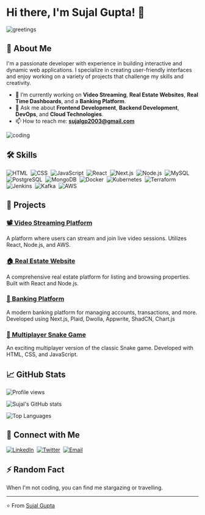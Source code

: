 # Hi there, I'm Sujal Gupta! 👋

![greetings](https://media.giphy.com/media/3ornk57KwDXf81rjWM/giphy.gif?cid=790b7611ssa0zanw2eoxjzuq52j47dh0nzv0pkesvkodqfq6&ep=v1_gifs_search&rid=giphy.gif&ct=g)

## 🚀 About Me

I'm a passionate developer with experience in building interactive and dynamic web applications. I specialize in creating user-friendly interfaces and enjoy working on a variety of projects that challenge my skills and creativity.

- 🌱 I’m currently working on **Video Streaming**, **Real Estate Websites**, **Real Time Dashboards**, and a **Banking Platform**.
- 💬 Ask me about **Frontend Development**, **Backend Development**, **DevOps**, and **Cloud Technologies**.
- 📫 How to reach me: **[sujalgp2003@gmail.com](mailto:sujalgp2003@gmail.com)**

![coding](https://media.giphy.com/media/3oKIPnAiaMCws8nOsE/giphy.gif?cid=790b7611pg8jwo23r3s0sh3f2625b2xyuakpp3kczysveuxw&ep=v1_gifs_search&rid=giphy.gif&ct=g)

## 🛠️ Skills

![HTML](https://img.shields.io/badge/-HTML-05122A?style=flat&logo=HTML5)&nbsp;
![CSS](https://img.shields.io/badge/-CSS-05122A?style=flat&logo=CSS3&logoColor=1572B6)&nbsp;
![JavaScript](https://img.shields.io/badge/-JavaScript-05122A?style=flat&logo=javascript)&nbsp;
![React](https://img.shields.io/badge/-React-05122A?style=flat&logo=react)&nbsp;
![Next.js](https://img.shields.io/badge/-Next.js-05122A?style=flat&logo=next.js)&nbsp;
![Node.js](https://img.shields.io/badge/-Node.js-05122A?style=flat&logo=node.js)&nbsp;
![MySQL](https://img.shields.io/badge/-MySQL-05122A?style=flat&logo=mysql)&nbsp;
![PostgreSQL](https://img.shields.io/badge/-PostgreSQL-05122A?style=flat&logo=postgresql)&nbsp;
![MongoDB](https://img.shields.io/badge/-MongoDB-05122A?style=flat&logo=mongodb)&nbsp;
![Docker](https://img.shields.io/badge/-Docker-05122A?style=flat&logo=docker)&nbsp;
![Kubernetes](https://img.shields.io/badge/-Kubernetes-05122A?style=flat&logo=kubernetes)&nbsp;
![Terraform](https://img.shields.io/badge/-Terraform-05122A?style=flat&logo=terraform)&nbsp;
![Jenkins](https://img.shields.io/badge/-Jenkins-05122A?style=flat&logo=jenkins)&nbsp;
![Kafka](https://img.shields.io/badge/-Kafka-05122A?style=flat&logo=apache-kafka)&nbsp;
![AWS](https://img.shields.io/badge/-AWS-05122A?style=flat&logo=amazon-aws)&nbsp;

## 🌟 Projects

### [📽️ Video Streaming Platform](https://github.com/sujal-98/videostreamer)
A platform where users can stream and join live video sessions. Utilizes React, Node.js, and AWS.

### [🏠 Real Estate Website](https://github.com/sujal-98/realestate)
A comprehensive real estate platform for listing and browsing properties. Built with React and Node.js.

### [🏦 Banking Platform](https://github.com/sujal-98/banking)
A modern banking platform for managing accounts, transactions, and more. Developed using Next.js, Plaid, Dwolla, Appwrite, ShadCN, Chart.js

### [🐍 Multiplayer Snake Game](https://github.com/sujal-98/snake-online)
An exciting multiplayer version of the classic Snake game. Developed with HTML, CSS, and JavaScript.

## 📈 GitHub Stats

![Profile views](https://komarev.com/ghpvc/?username=sujal-98&color=brightgreen)

![Sujal's GitHub stats](https://github-readme-stats.vercel.app/api?username=sujal-98&show_icons=true&theme=radical)

![Top Languages](https://github-readme-stats.vercel.app/api/top-langs/?username=sujal-98&layout=compact&theme=radical)


## 🔗 Connect with Me

[![LinkedIn](https://img.shields.io/badge/-LinkedIn-05122A?style=flat&logo=linkedin)](https://www.linkedin.com/in/sujal-gupta-117154247/)&nbsp;
[![Twitter](https://img.shields.io/badge/-Twitter-05122A?style=flat&logo=twitter)](https://x.com/sujalgupta1412)&nbsp;
[![Email](https://img.shields.io/badge/-Email-05122A?style=flat&logo=gmail)](mailto:sujalgp2003@gmail.com)&nbsp;

## ⚡ Random Fact

When I'm not coding, you can find me stargazing or travelling.

---

⭐️ From [Sujal Gupta](https://github.com/sujal-98)
